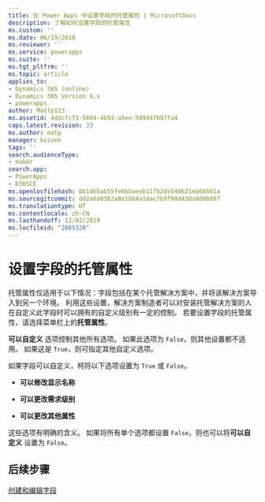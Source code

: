 ```yaml
---
title: 在 Power Apps 中设置字段的托管属性 | MicrosoftDocs
description: 了解如何设置字段的托管属性
ms.custom: ''
ms.date: 06/19/2018
ms.reviewer: ''
ms.service: powerapps
ms.suite: ''
ms.tgt_pltfrm: ''
ms.topic: article
applies_to:
- Dynamics 365 (online)
- Dynamics 365 Version 9.x
- powerapps
author: Mattp123
ms.assetid: 4ddcfcf3-5604-4b93-a5ee-589d4fb97fa4
caps.latest.revision: 33
ms.author: matp
manager: kvivek
tags: ''
search.audienceType:
- maker
search.app:
- PowerApps
- D365CE
ms.openlocfilehash: 0b14b5ab55fe6bbaeeb11fb2de548621eb66501a
ms.sourcegitcommit: dd2a8a0362a8e1b64a1dac7b9f98d43da8d0bd87
ms.translationtype: HT
ms.contentlocale: zh-CN
ms.lasthandoff: 12/02/2019
ms.locfileid: "2865320"
---
```

# <a name="set-managed-properties-for-fields"></a>设置字段的托管属性

<a name="BKMK_SettingManagedProperties"></a>   

 托管属性仅适用于以下情况：字段包括在某个托管解决方案中，并将该解决方案导入到另一个环境。 利用这些设置，解决方案制造者可以对安装托管解决方案的人在自定义此字段时可以拥有的自定义级别有一定的控制。 若要设置字段的托管属性，请选择菜单栏上的**托管属性**。  
  
 **可以自定义** 选项控制其他所有选项。 如果此选项为 `False`，则其他设置都不适用。 如果这是 `True`，则可指定其他自定义选项。  
  
 如果字段可以自定义，柯将以下选项设置为 `True` 或 `False`。  
  
- **可以修改显示名称**  
  
- **可以更改需求级别**  
  
- **可以更改其他属性**  
  
 这些选项有明确的含义。 如果将所有单个选项都设置 `False`，则也可以将**可以自定义** 设置为 `False`。  

 ## <a name="next-steps"></a>后续步骤

 [创建和编辑字段](create-edit-fields.md)
